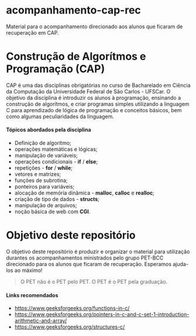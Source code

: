 # acompanhamento-cap-rec
Material para o acompanhamento direcionado aos alunos que ficaram de recuperação em CAP.

# Construção de Algorítmos e Programação (CAP)
CAP é uma das disciplinas obrigatórias no curso de Bacharelado em Ciência da Computação da Universidade Federal de São Carlos - UFSCar.
O objetivo da disciplina é introduzir os alunos à programação, ensinando a construção de algorítmos, e criar programas simples utilizando a linguagem C para aprendizado de lógica de programação e conceitos básicos, bem como algumas peculiaridades da linguagem.

#### Tópicos abordados pela disciplina
* Definição de algorítmo;
* operações matemáticas e lógicas;
* manipulação de variáveis;
* operações condicionais - **if** / **else**;
* repetições - **for** / **while**;
* vetores e matrizes;
* funções de subrotina;
* ponteiros para variáveis;
* alocação de memória dinâmica - **malloc**, **calloc** e **realloc**;
* criação de tipo de dados - **structs**;
* manipulação de arquivos;
* noção básica de web com **CGI**.

# Objetivo deste repositório
O objetivo deste repositório é produzir e organizar o material para utilização durantes os acompanhamentos ministrados pelo grupo PET-BCC direcionado para os alunos que ficaram de recuperação.
Esperamos ajuda-los ao máximo!
> O PET não é o PET pelo PET. O PET é o PET pela graduação.

#### Links recomendados
 * https://www.geeksforgeeks.org/functions-in-c/
 * https://www.geeksforgeeks.org/pointers-in-c-and-c-set-1-introduction-arithmetic-and-array/
 * https://www.geeksforgeeks.org/structures-c/
